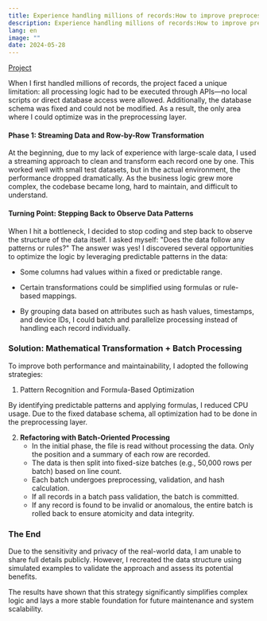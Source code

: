 ```yaml
---
title: Experience handling millions of records:How to improve preprocessing performance.
description: Experience handling millions of records:How to improve preprocessing performance.
lang: en
image: ""
date: 2024-05-28
---
```


[Project](https://github.com/yvelltt/massive-file-import-api)

When I first handled millions of records, the project faced a unique limitation: all processing logic had to be executed through APIs—no local scripts or direct database access were allowed. Additionally, the database schema was fixed and could not be modified. As a result, the only area where I could optimize was in the preprocessing layer.

#### Phase 1: Streaming Data and Row-by-Row Transformation

At the beginning, due to my lack of experience with large-scale data, I used a streaming approach to clean and transform each record one by one. This worked well with small test datasets, but in the actual environment, the performance dropped dramatically. As the business logic grew more complex, the codebase became long, hard to maintain, and difficult to understand.

#### Turning Point: Stepping Back to Observe Data Patterns

When I hit a bottleneck, I decided to stop coding and step back to observe the structure of the data itself. I asked myself: "Does the data follow any patterns or rules?" The answer was yes! I discovered several opportunities to optimize the logic by leveraging predictable patterns in the data:

- Some columns had values within a fixed or predictable range.

- Certain transformations could be simplified using formulas or rule-based mappings. 

- By grouping data based on attributes such as hash values, timestamps, and device IDs, I could batch and parallelize processing instead of handling each record individually.

### Solution: Mathematical Transformation + Batch Processing
To improve both performance and maintainability, I adopted the following strategies:

1. Pattern Recognition and Formula-Based Optimization

By identifying predictable patterns and applying formulas, I reduced CPU usage.
Due to the fixed database schema, all optimization had to be done in the preprocessing layer.

2. **Refactoring with Batch-Oriented Processing** 
    - In the initial phase, the file is read without processing the data. Only the position and a summary of each row are recorded.
    - The data is then split into fixed-size batches (e.g., 50,000 rows per batch) based on line count.
    - Each batch undergoes preprocessing, validation, and hash calculation.
    - If all records in a batch pass validation, the batch is committed.
    - If any record is found to be invalid or anomalous, the entire batch is rolled back to ensure atomicity and data integrity.
    

### The End

Due to the sensitivity and privacy of the real-world data, I am unable to share full details publicly. However, I recreated the data structure using simulated examples to validate the approach and assess its potential benefits.

The results have shown that this strategy significantly simplifies complex logic and lays a more stable foundation for future maintenance and system scalability.


